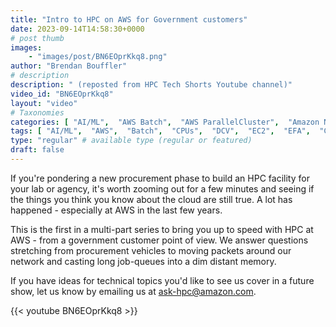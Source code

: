 ```yaml
---
title: "Intro to HPC on AWS for Government customers"
date: 2023-09-14T14:58:30+0000
# post thumb
images:
    - "images/post/BN6EOprKkq8.png"
author: "Brendan Bouffler"
# description
description: " (reposted from HPC Tech Shorts Youtube channel)"
video_id: "BN6EOprKkq8"
layout: "video"
# Taxonomies
categories: [ "AI/ML",  "AWS Batch",  "AWS ParallelCluster",  "Amazon NICE DCV",  "Elastic Fabric Adapter",  "Life Sciences", ]
tags: [ "AI/ML",  "AWS",  "Batch",  "CPUs",  "DCV",  "EC2",  "EFA",  "GPUs",  "HPC",  "High Performance Computing",  "Lustre",  "MPI",  "NCCL",  "ParallelCluster",  "Schedulers",  "Storage",  "autoscaling",  "aws batch",  "bioinformatics",  "cloud computing",  "elastic",  "elastic fabric adapter",  "government",  "govt",  "hpc instances",  "infiniband",  "job scheduling",  "procurement",  "scientific computing",  "supercomputing",  "technical computing",  "tightly-coupled",  "virtualization",  "vizualization",  "techshorts", ]
type: "regular" # available type (regular or featured)
draft: false
---
```


If you're pondering a new procurement phase to build an HPC facility for your lab or agency, it's worth zooming out for a few minutes and seeing if the things you think you know about the cloud are still true. A lot has happened - especially at AWS in the last few years.

This is the first in a multi-part series to bring you up to speed with HPC at AWS - from a government customer point of view. We answer questions stretching from procurement vehicles to moving packets around our network and casting long job-queues into a dim distant memory.

If you have ideas for technical topics you'd like to see us cover in a future show, let us know by emailing us at ask-hpc@amazon.com.

{{< youtube BN6EOprKkq8 >}}